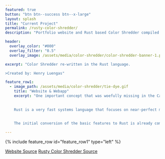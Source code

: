 ```yaml
---
featured: true
button: "btn btn--success btn--x-large"
layout: splash
title: "Current Project"
permalink: /rusty-color-shredder/
description: "Portfolio website and Rust based Color Shredder compiled into a Wasm web app"

header:
  overlay_color: "#000"
  overlay_filter: "0.5"
  overlay_image: /assets/media/color-shredder/color-shredder-banner-1.png

excerpt: "Color Shredder re-written in the Rust language.

>Created by: Henry Luengas"

feature_row1:
  - image_path: /assets/media/color-shredder/tie-dye.gif
    title: "Website & Webapp"
    excerpt: "One important concept that was woefully missing in the Cal Poly computer science curriculum is web-development. So for my latest project I've been working on this website to learn the basics, and display some of my projects. I also felt that my last project, the \"Color-Shredder\", was significantly held back by its python base. Therefore as part of this project I am completely re-writing the project in the Rust language.
    
    
    Rust is a very fast systems language that focuses on near-perfect memory safety. As a result Rust is very useful (though not easy) for implementing multi-processing which was a big part of the color-shredder project. Rust code can also be natively compiled into a web assembly binary since it uses LLVM. So as a final stage of developing this site I want to implement as much of the original project as possible as a Wasm web app.
    
    
    The initial conversion of the basic features to Rust is already complete and working. Now I am learning about how to integrate Wasm binaries with javascript to get the app running here (check back for updates). The rest of the site uses the Jekyll Ruby framework. The basis for this is a Jekyll theme called \"minimal-mistakes\" with many customizations."  

---
```


{% include feature_row id="feature_row1" type="left" %}

<a href="https://github.com/HBot106/luengas.io" class="btn btn--info btn--x-large">Website Source</a>
<a href="https://github.com/HBot106/rusty-color-shredder" class="btn btn--warning btn--x-large">Rusty Color Shredder Source</a>